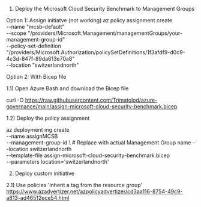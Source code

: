 1) Deploy the Microsoft Cloud Security Benchmark to Management Groups

Option 1: Assign initiatve (not working)
   az policy assignment create \
  --name "mcsb-default" \
  --scope "/providers/Microsoft.Management/managementGroups/your-management-group-id" \
  --policy-set-definition "/providers/Microsoft.Authorization/policySetDefinitions/1f3afdf9-d0c9-4c3d-847f-89da613e70a8" \
  --location "switzerlandnorth"

Option 2: With Bicep file

  1.1) Open Azure Bash and download the Bicep file

  curl -O https://raw.githubusercontent.com/Trimatolod/azure-governance/main/assign-microsoft-cloud-security-benchmark.bicep

  1.2) Deploy the policy assignment

  az deployment mg create \
    --name assignMCSB \
    --management-group-id <management-group-name> \  # Replace with actual Management Group name
    --location switzerlandnorth \
    --template-file assign-microsoft-cloud-security-benchmark.bicep \
    --parameters location='switzerlandnorth'


2) Deploy custom initiative

  2.1) Use policies
  'Inherit a tag from the resource group'
https://www.azadvertizer.net/azpolicyadvertizer/cd3aa116-8754-49c9-a813-ad46512ece54.html

